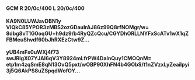 #### GCM R 20/0c/400 L 20/0c/400
**KA9N0LUWJavDBN1y**<br/>**VIQkC85YPOR3zMBS2ozGDauIrAJ86z99Q8rfNOMgr/w=**<br/>**8dbg8vT1G0oqGU+h9dz9/b4RyQZcQcu/CGYDhORLLNYFxScATv1wX1qZFBMeuShvdf60bJhRXEzCtw9Z...**<br/><br/>
**yUB4mFs0uWXj4f73**<br/>**swJRlgX07YJAI6qV3Y8924mLfrPW4DaInQuy1CMOQnM=**<br/>**etp1m4zqSmE8qN13OvQ5pxt/wOBP90XhFN4b4GObS/t1nZVzxLyZeailpyi3j5Q6AkPS8uZSpqdWofOY...**